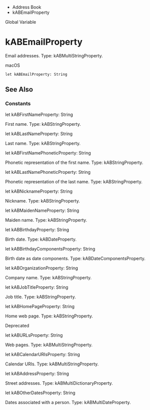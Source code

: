 

- Address Book
-  kABEmailProperty 

Global Variable

# kABEmailProperty

Email addresses. Type: kABMultiStringProperty.

macOS

``` source
let kABEmailProperty: String
```

## See Also

### Constants

let kABFirstNameProperty: String

First name. Type: kABStringProperty.

let kABLastNameProperty: String

Last name. Type: kABStringProperty.

let kABFirstNamePhoneticProperty: String

Phonetic representation of the first name. Type: kABStringProperty.

let kABLastNamePhoneticProperty: String

Phonetic representation of the last name. Type: kABStringProperty.

let kABNicknameProperty: String

Nickname. Type: kABStringProperty.

let kABMaidenNameProperty: String

Maiden name. Type: kABStringProperty.

let kABBirthdayProperty: String

Birth date. Type: kABDateProperty.

let kABBirthdayComponentsProperty: String

Birth date as date components. Type: kABDateComponentsProperty.

let kABOrganizationProperty: String

Company name. Type: kABStringProperty.

let kABJobTitleProperty: String

Job title. Type: kABStringProperty.

let kABHomePageProperty: String

Home web page. Type: kABStringProperty.

Deprecated

let kABURLsProperty: String

Web pages. Type: kABMultiStringProperty.

let kABCalendarURIsProperty: String

Calendar URIs. Type: kABMultiStringProperty.

let kABAddressProperty: String

Street addresses. Type: kABMultiDictionaryProperty.

let kABOtherDatesProperty: String

Dates associated with a person. Type: kABMultiDateProperty.

